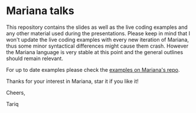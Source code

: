 # Mariana talks
This repository contains the slides as well as the live coding examples and any other material used during the presentations.
Please keep in mind that I won't update the live coding examples with every new iteration of Mariana, thus some minor syntactical differences might cause them crash. However the Mariana language is very stable at this point and the general outlines should remain relevant.

For up to date examples please check the [examples on Mariana's repo](https://github.com/tariqdaouda/Mariana/tree/master/Mariana/examples).

Thanks for your interest in Mariana, star it if you like it!

Cheers,

Tariq
